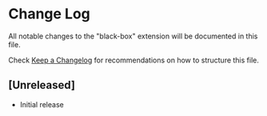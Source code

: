 # Change Log

All notable changes to the "black-box" extension will be documented in this file.

Check [Keep a Changelog](http://keepachangelog.com/) for recommendations on how to structure this file.

## [Unreleased]

- Initial release